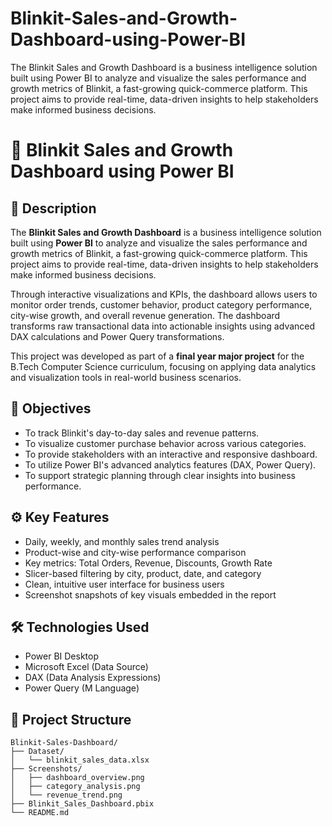 # Blinkit-Sales-and-Growth-Dashboard-using-Power-BI
The Blinkit Sales and Growth Dashboard is a business intelligence solution built using Power BI to analyze and visualize the sales performance and growth metrics of Blinkit, a fast-growing quick-commerce platform. This project aims to provide real-time, data-driven insights to help stakeholders make informed business decisions. 
# 🔷 Blinkit Sales and Growth Dashboard using Power BI

## 📌 Description

The **Blinkit Sales and Growth Dashboard** is a business intelligence solution built using **Power BI** to analyze and visualize the sales performance and growth metrics of Blinkit, a fast-growing quick-commerce platform. This project aims to provide real-time, data-driven insights to help stakeholders make informed business decisions.

Through interactive visualizations and KPIs, the dashboard allows users to monitor order trends, customer behavior, product category performance, city-wise growth, and overall revenue generation. The dashboard transforms raw transactional data into actionable insights using advanced DAX calculations and Power Query transformations.

This project was developed as part of a **final year major project** for the B.Tech Computer Science curriculum, focusing on applying data analytics and visualization tools in real-world business scenarios.

## 🎯 Objectives

- To track Blinkit's day-to-day sales and revenue patterns.
- To visualize customer purchase behavior across various categories.
- To provide stakeholders with an interactive and responsive dashboard.
- To utilize Power BI's advanced analytics features (DAX, Power Query).
- To support strategic planning through clear insights into business performance.

## ⚙️ Key Features

- Daily, weekly, and monthly sales trend analysis  
- Product-wise and city-wise performance comparison  
- Key metrics: Total Orders, Revenue, Discounts, Growth Rate  
- Slicer-based filtering by city, product, date, and category  
- Clean, intuitive user interface for business users  
- Screenshot snapshots of key visuals embedded in the report  

## 🛠 Technologies Used

- Power BI Desktop
- Microsoft Excel (Data Source)
- DAX (Data Analysis Expressions)
- Power Query (M Language)

## 📂 Project Structure

```
Blinkit-Sales-Dashboard/
├── Dataset/
│   └── blinkit_sales_data.xlsx
├── Screenshots/
│   ├── dashboard_overview.png
│   ├── category_analysis.png
│   └── revenue_trend.png
├── Blinkit_Sales_Dashboard.pbix
└── README.md
```

